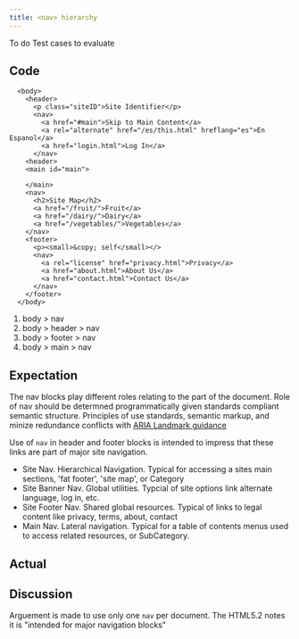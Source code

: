 ```yaml
---
title: <nav> hierarchy
---
```

To do
Test cases to evaluate

## Code
```
  <body>
    <header>
      <p class="siteID">Site Identifier</p>
      <nav>
        <a href="#main">Skip to Main Content</a>
        <a rel="alternate" href="/es/this.html" hreflang="es">En Espanol</a>
        <a href="login.html">Log In</a>
      </nav>
    <header>
    <main id="main">

    </main>
    <nav>
      <h2>Site Map</h2>
      <a href="/fruit/">Fruit</a>
      <a href="/dairy/">Dairy</a>
      <a href="/vegetables/">Vegetables</a>
    </nav>
    <footer>
      <p><small>&copy; self</small></>
      <nav>
        <a rel="license" href="privacy.html">Privacy</a>
        <a href="about.html">About Us</a>
        <a href="contact.html">Contact Us</a>
      </nav>
    </footer>
  </body>
```

1. body > nav
2. body > header > nav
2. body > footer > nav
2. body > main > nav

## Expectation
The nav blocks play different roles relating to the part of the document.  Role of nav should be determned programmatically given standards compliant semantic structure.  Principles of use standards, semantic markup, and minize redundance conflicts with [ARIA Landmark guidance](ttps://www.w3.org/TR/wai-aria-practices/examples/landmarks/navigation.html)

Use of ```nav``` in header and footer blocks is intended to impress that these links are part of major site navigation.

* Site Nav. Hierarchical Navigation.  Typical for accessing a sites main sections, 'fat footer', 'site map', or Category
* Site Banner Nav.  Global utilities.  Typcial of site options link alternate language, log in, etc.
* Site Footer Nav.  Shared global resources.  Typical of links to legal content like privacy, terms, about, contact
* Main Nav.  Lateral navigation.  Typical for a table of contents menus used to access related resources, or SubCategory.


## Actual

## Discussion
Arguement is made to use only one ```nav``` per document.  The HTML5.2 notes it is "intended for major navigation blocks"

